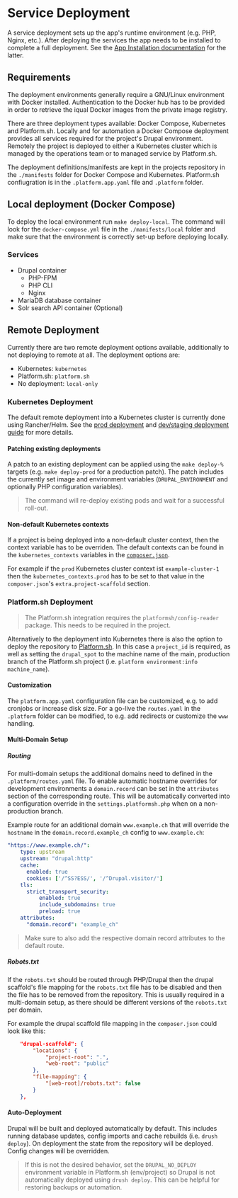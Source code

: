# Service Deployment

A service deployment sets up the app's runtime environment (e.g. PHP, Nginx, etc.). After deploying the services the app needs to be installed to complete a full deployment. See the [App Installation documentation](./installation.md) for the latter.

## Requirements

The deployment environments generally require a GNU/Linux environment with Docker installed. Authentication to the Docker hub has to be provided in order to retrieve the iqual Docker images from the private image registry.

There are three deployment types available: Docker Compose, Kubernetes and Platform.sh. Locally and for automation a Docker Compose deployment provides all services required for the project's Drupal environment. Remotely the project is deployed to either a Kubernetes cluster which is managed by the operations team or to managed service by Platform.sh.

The deployment definitions/manifests are kept in the projects repository in the `./manifests` folder for Docker Compose and Kubernetes. Platform.sh confiugration is in the `.platform.app.yaml` file and `.platform` folder.

## Local deployment (Docker Compose)

To deploy the local environment run `make deploy-local`. The command will look for the `docker-compose.yml` file in the `./manifests/local` folder and make sure that the environment is correctly set-up before deploying locally.

### Services

* Drupal container
    * PHP-FPM
    * PHP CLI
    * Nginx
* MariaDB database container
* Solr search API container (Optional)

## Remote Deployment

Currently there are two remote deployment options available, additionally to not deploying to remote at all. The deployment options are:

* Kubernetes: `kubernetes`
* Platform.sh: `platform.sh`
* No deployment: `local-only`

### Kubernetes Deployment

The default remote deployment into a Kubernetes cluster is currently done using Rancher/Helm. See the [prod deployment](https://support-iqual.atlassian.net/wiki/spaces/ID/pages/1864073238/Prod-Instance+Rancher) and [dev/staging deployment guide](https://support-iqual.atlassian.net/wiki/spaces/ID/pages/1863942165/Dev-Instance+Staging+Rancher) for more details.

#### Patching existing deployments

A patch to an existing deployment can be applied using the `make deploy-%` targets (e.g. `make deploy-prod` for a production patch). The patch includes the currently set image and environment variables (`DRUPAL_ENVIRONMENT` and optionally PHP configuration variables).

> The command will re-deploy existing pods and wait for a successful roll-out.

#### Non-default Kubernetes contexts

If a project is being deployed into a non-default cluster context, then the context variable has to be overriden. The default contexts can be found in the `kubernetes_contexts` variables in the [`composer.json`](../composer.json).

For example if the `prod` Kubernetes cluster context ist `example-cluster-1` then the `kubernetes_contexts.prod` has to be set to that value in the `composer.json`'s `extra.project-scaffold` section.

### Platform.sh Deployment

> The Platform.sh integration requires the `platformsh/config-reader` package. This needs to be required in the project.

Alternatively to the deployment into Kubernetes there is also the option to deploy the repository to [Platform.sh](https://platform.sh/). In this case a `project_id` is required, as well as setting the `drupal_spot` to the machine name of the main, production branch of the Platform.sh project (i.e. `platform environment:info machine_name`).


#### Customization

The `platform.app.yaml` configuration file can be customized, e.g. to add cronjobs or increase disk size. For a go-live the `routes.yaml` in the `.platform` folder can be modified, to e.g. add redirects or customize the `www` handling.


#### Multi-Domain Setup

##### Routing

For multi-domain setups the additional domains need to defined in the `.platform/routes.yaml` file. To enable automatic hostname overrides for development environments a `domain.record` can be set in the `attributes` section of the corresponding route. This will be automatically converted into a configuration override in the `settings.platformsh.php` when on a non-production branch.

Example route for an additional domain `www.example.ch` that will override the `hostname` in the `domain.record.example_ch` config to `www.example.ch`:

```yaml
"https://www.example.ch/":
    type: upstream
    upstream: "drupal:http"
    cache:
      enabled: true
      cookies: ['/^SS?ESS/', '/^Drupal.visitor/']
    tls:
      strict_transport_security:
          enabled: true
          include_subdomains: true
          preload: true
    attributes:
      "domain.record": "example_ch"
```

> Make sure to also add the respective domain record attributes to the default route.

##### Robots.txt

If the `robots.txt` should be routed through PHP/Drupal then the drupal scaffold's file mapping for the `robots.txt` file has to be disabled and then the file has to be removed from the repository. This is usually required in a multi-domain setup, as there should be different versions of the `robots.txt` per domain.

For example the drupal scaffold file mapping in the `composer.json` could look like this:

```json
    "drupal-scaffold": {
        "locations": {
            "project-root": ".",
            "web-root": "public"
        },
        "file-mapping": {
            "[web-root]/robots.txt": false
        }
    },
```

#### Auto-Deployment

Drupal will be built and deployed automatically by default. This includes running database updates, config imports and cache rebuilds (i.e. `drush deploy`). On deployment the state from the repository will be deployed. Config changes will be overridden.

> If this is not the desired behavior, set the `DRUPAL_NO_DEPLOY` environment variable in Platform.sh (env/project) so Drupal is not automatically deployed using `drush deploy`. This can be helpful for restoring backups or automation.
